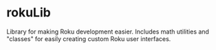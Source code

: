 rokuLib
=======

Library for making Roku development easier. Includes math utilities and "classes" for easily creating custom Roku user interfaces.
